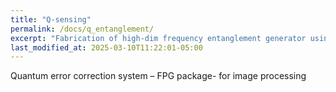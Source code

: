 ```yaml
---
title: "Q-sensing"
permalink: /docs/q_entanglement/
excerpt: "Fabrication of high-dim frequency entanglement generator using ring resonator  "
last_modified_at: 2025-03-10T11:22:01-05:00
---
```


Quantum error correction system – FPG package- for image processing 
